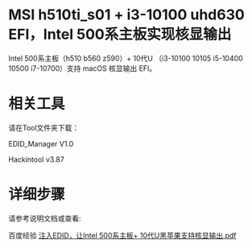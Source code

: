 # MSI h510ti_s01 + i3-10100 uhd630 EFI，Intel 500系主板实现核显输出

Intel 500系主板（h510 b560 z590）+ 10代U （i3-10100 10105 i5-10400 10500 i7-10700）支持 macOS 核显输出 EFI。

# 相关工具

请在Tool文件夹下载：

EDID_Manager V1.0

Hackintool v3.87

# 详细步骤

请参考说明文档或查看:

百度经验 <a href="https://jingyan.baidu.com/article/39810a23a8dac4f737fda6d1.html" target="_blank" />注入EDID，让Intel 500系主板+ 10代U黑苹果支持核显输出.pdf</a> 
